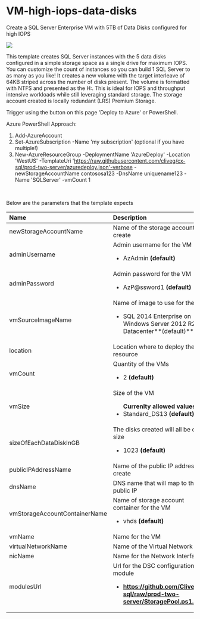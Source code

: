 # VM-high-iops-data-disks

Create a SQL Server Enterprise VM with 5TB of Data Disks configured for high IOPS

<a href="https://azuredeploy.net" target="_blank">
    <img src="http://azuredeploy.net/deploybutton.png"/>
</a>

This template creates SQL Server instances with the 5  data disks configured in a simple storage space as a single drive for maximum IOPS. You can customize the count of instances so you can build 1 SQL Server to as many as you like! It creates a new volume with the target interleave of 64KB striped across the number of disks present.  The volume is formatted with NTFS and presented as the H:\.    This is ideal for IOPS and throughput intensive workloads while still leveraging standard storage.  The storage account created is locally redundant (LRS) Premium Storage.<br>

Trigger using the button on this page 'Deploy to Azure' or PowerShell.<br>

Azure PowerShell Approach:<br>
1. Add-AzureAccount<br>
2. Set-AzureSubscription -Name 'my subscription' (optional if you have multiple!)<br>
3. New-AzureResourceGroup -DeploymentName 'AzureDeploy' -Location 'WestUS' -TemplateUri 'https://raw.githubusercontent.com/cliveg/cx-sql/prod-two-server/azuredeploy.json'-verbose -newStorageAccountName contososa123 -DnsName uniquename123 -Name 'SQLServer' -vmCount 1<br>
<br>

Below are the parameters that the template expects<br>

| Name   | Description    |
|:--- |:---|
| newStorageAccountName  | Name of the storage account to create |
| adminUsername | Admin username for the VM <ul><li>AzAdmin **(default)**</li></ul>|
| adminPassword | Admin password for the VM <ul><li>AzP@ssword1 **(default)**</li></ul>|
| vmSourceImageName | Name of image to use for the VM <br> <ul><li>SQL 2014 Enterprise on Windows Server 2012 R2 Datacenter**(default)**</li></ul>|
| location  | Location where to deploy the resource  |
| vmCount | Quantity of the VMs <br> <ul><li>2 **(default)**</li></ul>|
| vmSize | Size of the VM <br> <ul>**Currenlty allowed values**<li>Standard_DS13 **(default)**</li></ul>|
| sizeOfEachDataDiskInGB | The disks created will all be of this size <ul><li>1023 **(default)**</li></ul>|
| publicIPAddressName | Name of the public IP address to create |
| dnsName | DNS name that will map to the public IP |
| vmStorageAccountContainerName | Name of storage account container for the VM <br> <ul><li>vhds **(default)**</li></ul>|
| vmName | Name for the VM |
| virtualNetworkName | Name of the Virtual Network |
| nicName | Name for the Network Interface |
| modulesUrl | Url for the DSC configuration module <br> <ul> <li><b>https://github.com/CliveG/cx-sql/raw/prod-two-server/StoragePool.ps1.zip</li></ul>|
